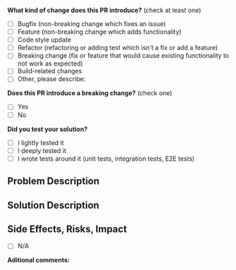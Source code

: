 <!--
Please make sure to read the Contributing Guidelines: CONTRIBUTING.md
-->

<!--- Provide a general summary of your changes in the PR Title -->

**What kind of change does this PR introduce?** (check at least one)

- [ ] Bugfix (non-breaking change which fixes an issue)
- [ ] Feature (non-breaking change which adds functionality)
- [ ] Code style update
- [ ] Refactor (refactoring or adding test which isn't a fix or add a feature)
- [ ] Breaking change (fix or feature that would cause existing functionality to not work as expected)
- [ ] Build-related changes
- [ ] Other, please describe:

**Does this PR introduce a breaking change?** (check one)

- [ ] Yes
- [ ] No

**Did you test your solution?**

- [ ] I lightly tested it
- [ ] I deeply tested it
- [ ] I wrote tests around it (unit tests, integration tests, E2E tests)

## Problem Description

<!--- Describe the problem briefly or reference related issues -->

## Solution Description

<!--- Describe your changes in detail -->

## Side Effects, Risks, Impact

<!--- May your changes break other parts of the application? -->

- [ ] N/A

**Aditional comments:**
